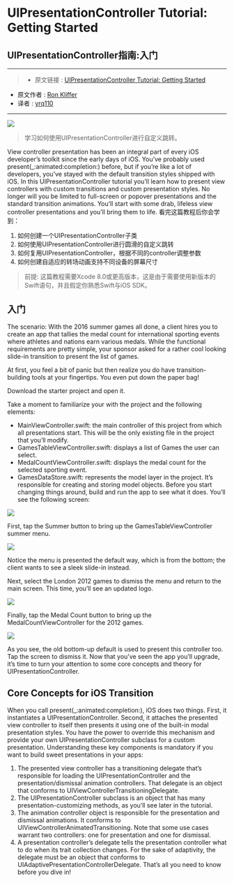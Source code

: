 # UIPresentationController Tutorial: Getting Started
## UIPresentationController指南:入门

***

>* 原文链接 : [UIPresentationController Tutorial: Getting Started](https://www.raywenderlich.com/139277/uipresentationcontroller-tutorial-getting-started)
* 原文作者 : [Ron Kliffer](https://www.raywenderlich.com/u/ron.kliffer)
* 译者 : [yrq110](https://github.com/yrq110/)

***

![](https://koenig-media.raywenderlich.com/uploads/2016/10/UIPresCon-feature.png)
> 学习如何使用UIPresentationController进行自定义跳转。

View controller presentation has been an integral part of every iOS developer’s toolkit since the early days of iOS. You’ve probably used present(\_:animated:completion:) before, but if you’re like a lot of developers, you’ve stayed with the default transition styles shipped with iOS. In this UIPresentationController tutorial you’ll learn how to present view controllers with custom transitions and custom presentation styles. No longer will you be limited to full-screen or popover presentations and the standard transition animations. You’ll start with some drab, lifeless view controller presentations and you’ll bring them to life.
看完这篇教程后你会学到：
1. 如何创建一个UIPresentationController子类
2. 如何使用UIPresentationController进行圆滑的自定义跳转
3. 如何复用UIPresentationController，根据不同的controller调整参数
4. 如何创建自适应的转场动画支持不同设备的屏幕尺寸

> 前提: 这篇教程需要Xcode 8.0或更高版本，这是由于需要使用新版本的Swift语句，并且假定你熟悉Swift与iOS SDK。

## 入门
The scenario: With the 2016 summer games all done, a client hires you to create an app that tallies the medal count for international sporting events where athletes and nations earn various medals.
While the functional requirements are pretty simple, your sponsor asked for a rather cool looking slide-in transition to present the list of games.

At first, you feel a bit of panic but then realize you do have transition-building tools at your fingertips. You even put down the paper bag!

Download the starter project and open it.

Take a moment to familiarize your with the project and the following elements:
* MainViewController.swift: the main controller of this project from which all presentations start. This will be the only existing file in the project that you’ll modify.
* GamesTableViewController.swift: displays a list of Games the user can select.
* MedalCountViewController.swift: displays the medal count for the selected sporting event.
* GamesDataStore.swift: represents the model layer in the project. It’s responsible for creating and storing model objects.
Before you start changing things around, build and run the app to see what it does. You’ll see the following screen:

![](https://koenig-media.raywenderlich.com/uploads/2016/08/medal_count_01-282x500.png)

First, tap the Summer button to bring up the GamesTableViewController summer menu.

![](https://koenig-media.raywenderlich.com/uploads/2016/08/medal_gif_01.gif)

Notice the menu is presented the default way, which is from the bottom; the client wants to see a sleek slide-in instead.

Next, select the London 2012 games to dismiss the menu and return to the main screen. This time, you’ll see an updated logo.

![](https://koenig-media.raywenderlich.com/uploads/2016/08/medal_count_02-282x500.png)

Finally, tap the Medal Count button to bring up the MedalCountViewController for the 2012 games.

![](https://koenig-media.raywenderlich.com/uploads/2016/08/medal_count_03-282x500.png)

As you see, the old bottom-up default is used to present this controller too. Tap the screen to dismiss it.
Now that you’ve seen the app you’ll upgrade, it’s time to turn your attention to some core concepts and theory for UIPresentationController.

## Core Concepts for iOS Transition

When you call present(_:animated:completion:), iOS does two things.
First, it instantiates a UIPresentationController. Second, it attaches the presented view controller to itself then presents it using one of the built-in modal presentation styles.
You have the power to override this mechanism and provide your own UIPresentationController subclass for a custom presentation.
Understanding these key components is mandatory if you want to build sweet presentations in your apps:
1. The presented view controller has a transitioning delegate that’s responsible for loading the UIPresentationController and the presentation/dismissal animation controllers. That delegate is an object that conforms to UIViewControllerTransitioningDelegate.
2. The UIPresentationController subclass is an object that has many presentation-customizing methods, as you’ll see later in the tutorial.
3. The animation controller object is responsible for the presentation and dismissal animations. It conforms to UIViewControllerAnimatedTransitioning. Note that some use cases warrant two controllers: one for presentation and one for dismissal.
4. A presentation controller’s delegate tells the presentation controller what to do when its trait collection changes. For the sake of adaptivity, the delegate must be an object that conforms to UIAdaptivePresentationControllerDelegate.
That’s all you need to know before you dive in!
